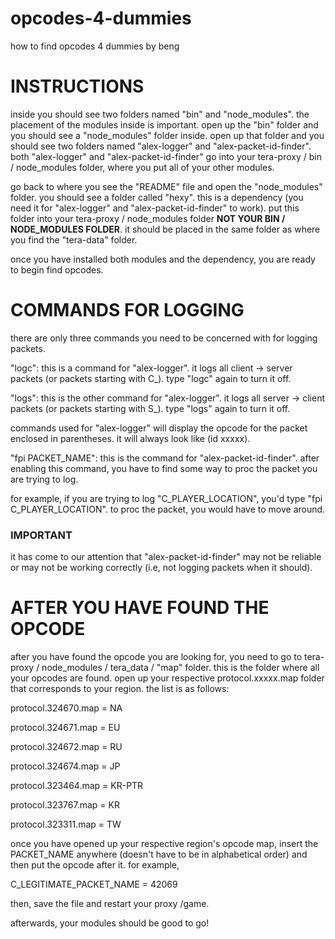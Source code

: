 # opcodes-4-dummies

how to find opcodes 4 dummies
by beng

# INSTRUCTIONS

inside you should see two folders named "bin" and "node_modules". the placement of the modules inside is important.
open up the "bin" folder and you should see a "node_modules" folder inside. open up that folder and you should see two folders named "alex-logger" and "alex-packet-id-finder".
both "alex-logger" and "alex-packet-id-finder" go into your tera-proxy / bin / node_modules folder, where you put all of your other modules.

go back to where you see the "README" file and open the "node_modules" folder. you should see a folder called "hexy". this is a dependency (you need it for "alex-logger" and "alex-packet-id-finder" to work).
put this folder into your tera-proxy / node_modules folder **NOT YOUR BIN / NODE_MODULES FOLDER**. it should be placed in the same folder as where you find the "tera-data" folder.

once you have installed both modules and the dependency, you are ready to begin find opcodes.

# COMMANDS FOR LOGGING

there are only three commands you need to be concerned with for logging packets.

"logc": this is a command for "alex-logger". it logs all client -> server packets (or packets starting with C_). type "logc" again to turn it off.

"logs": this is the other command for "alex-logger". it logs all server -> client packets (or packets starting with S_). type "logs" again to turn it off.

commands used for "alex-logger" will display the opcode for the packet enclosed in parentheses. it will always look like (id xxxxx).

"fpi PACKET_NAME": this is the command for "alex-packet-id-finder". after enabling this command, you have to find some way to proc the packet you are trying to log.

for example, if you are trying to log "C_PLAYER_LOCATION", you'd type "fpi C_PLAYER_LOCATION". to proc the packet, you would have to move around.

### IMPORTANT
it has come to our attention that "alex-packet-id-finder" may not be reliable or may not be working correctly (i.e, not logging packets when it should).

# AFTER YOU HAVE FOUND THE OPCODE

after you have found the opcode you are looking for, you need to go to tera-proxy / node_modules / tera_data / "map" folder. this is the folder where all your opcodes are found.
open up your respective protocol.xxxxx.map folder that corresponds to your region. the list is as follows:

protocol.324670.map = NA

protocol.324671.map = EU

protocol.324672.map = RU

protocol.324674.map = JP

protocol.323464.map = KR-PTR

protocol.323767.map = KR

protocol.323311.map = TW

once you have opened up your respective region's opcode map, insert the PACKET_NAME anywhere (doesn't have to be in alphabetical order) and then put the opcode after it.
for example,

C_LEGITIMATE_PACKET_NAME = 42069

then, save the file and restart your proxy /game.

afterwards, your modules should be good to go!
